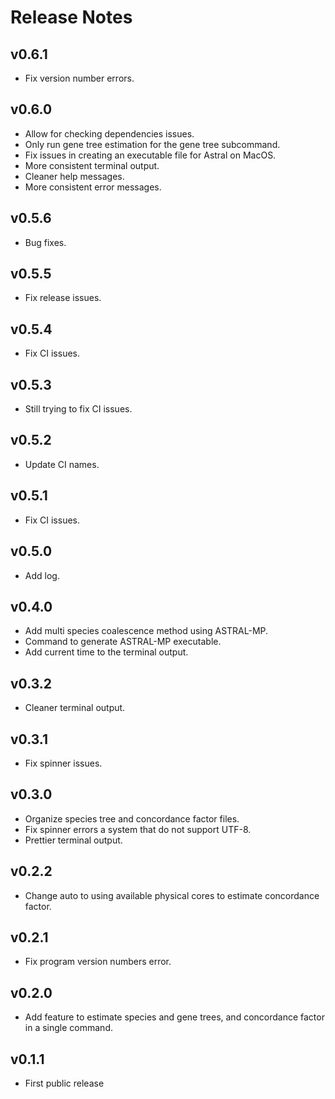# Release Notes

## v0.6.1

- Fix version number errors.

## v0.6.0

- Allow for checking dependencies issues.
- Only run gene tree estimation for the gene tree subcommand.
- Fix issues in creating an executable file for Astral on MacOS.
- More consistent terminal output.
- Cleaner help messages.
- More consistent error messages.

## v0.5.6

- Bug fixes.

## v0.5.5

- Fix release issues.

## v0.5.4

- Fix CI issues.

## v0.5.3

- Still trying to fix CI issues.

## v0.5.2

- Update CI names.

## v0.5.1

- Fix CI issues.

## v0.5.0

- Add log.

## v0.4.0

- Add multi species coalescence method using ASTRAL-MP.
- Command to generate ASTRAL-MP executable.
- Add current time to the terminal output.

## v0.3.2

- Cleaner terminal output.

## v0.3.1

- Fix spinner issues.

## v0.3.0

- Organize species tree and concordance factor files.
- Fix spinner errors a system that do not support UTF-8.
- Prettier terminal output.

## v0.2.2

- Change auto to using available physical cores to estimate concordance factor.

## v0.2.1

- Fix program version numbers error.

## v0.2.0

- Add feature to estimate species and gene trees, and concordance factor in a single command.

## v0.1.1

- First public release
